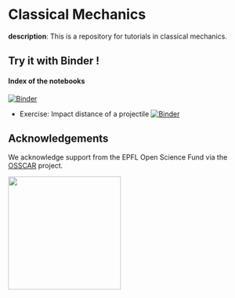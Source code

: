 # Classical Mechanics

**description**: This is a repository for tutorials in classical mechanics.

## Try it with Binder !

#### Index of the notebooks
[![Binder](https://mybinder.org/badge_logo.svg)](https://mybinder.org/v2/gh/osscar-org/OSSCAR-Classical-Mechanics/master?urlpath=%2Fapps%2Fnotebooks%2Findex.ipynb)

- Exercise: Impact distance of a projectile 
[![Binder](https://mybinder.org/badge_logo.svg)](https://mybinder.org/v2/gh/osscar-org/OSSCAR-Classical-Mechanics/master?urlpath=%2Fapps%2Fnotebooks%2Fprojectile-notebook.ipynb)


## Acknowledgements

We acknowledge support from the EPFL Open Science Fund via the [OSSCAR](http://www.osscar.org) project.

<img src='http://www.osscar.org/wp-content/uploads/2019/03/OSSCAR-logo.png' width='230'>
